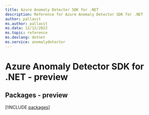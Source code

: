 ```yaml
---
title: Azure Anomaly Detector SDK for .NET
description: Reference for Azure Anomaly Detector SDK for .NET
author: pallavit
ms.author: pallavit
ms.data: 12/12/2022
ms.topic: reference
ms.devlang: dotnet
ms.service: anomalydetector
---
```

# Azure Anomaly Detector SDK for .NET - preview
## Packages - preview
[!INCLUDE [packages](anomaly-detector-index.md)]